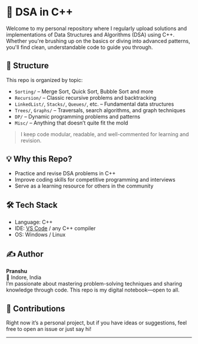 # 📘 DSA in C++

Welcome to my personal repository where I regularly upload solutions and implementations of Data Structures and Algorithms (DSA) using C++. Whether you're brushing up on the basics or diving into advanced patterns, you'll find clean, understandable code to guide you through.

## 📂 Structure

This repo is organized by topic:
- `Sorting/` – Merge Sort, Quick Sort, Bubble Sort and more
- `Recursion/` – Classic recursive problems and backtracking
- `LinkedList/`, `Stacks/`, `Queues/`, etc. – Fundamental data structures
- `Trees/`, `Graphs/` – Traversals, search algorithms, and graph techniques
- `DP/` – Dynamic programming problems and patterns
- `Misc/` – Anything that doesn’t quite fit the mold

> I keep code modular, readable, and well-commented for learning and revision.

## 💡 Why this Repo?

- Practice and revise DSA problems in C++
- Improve coding skills for competitive programming and interviews
- Serve as a learning resource for others in the community

## 🛠️ Tech Stack

- Language: C++
- IDE: [VS Code](https://code.visualstudio.com/) / any C++ compiler
- OS: Windows / Linux

## ✍️ Author

**Pranshu**  
📍 Indore, India  
I’m passionate about mastering problem-solving techniques and sharing knowledge through code. This repo is my digital notebook—open to all.

## 🤝 Contributions

Right now it’s a personal project, but if you have ideas or suggestions, feel free to open an issue or just say hi!

---
